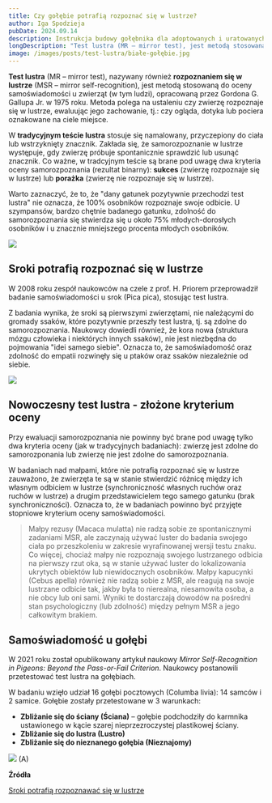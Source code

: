 ```yaml
---
title: Czy gołębie potrafią rozpoznać się w lustrze?
author: Iga Spodzieja
pubDate: 2024.09.14
description: Instrukcja budowy gołębnika dla adoptowanych i uratowanych gołębi.
longDescription: "Test lustra (MR – mirror test), jest metodą stosowaną do oceny samoświadomości u zwierząt (w tym ludzi), opracowaną przez Gordona G. Gallupa Jr. w 1975 roku. Metoda polega na ustaleniu czy zwierzę rozpoznaje się w lustrze, ewaluując jego zachowanie, tj.: czy ogląda, dotyka lub pociera oznakowane na ciele miejsce."
image: /images/posts/test-lustra/białe-gołębie.jpg
---
```



**Test lustra** (MR – mirror test), nazywany również **rozpoznaniem się w lustrze** (MSR – mirror self-recognition), jest metodą stosowaną do oceny samoświadomości u zwierząt (w tym ludzi), opracowaną przez Gordona G. Gallupa Jr. w 1975 roku. Metoda polega na ustaleniu czy zwierzę rozpoznaje się w lustrze, ewaluując jego zachowanie, tj.: czy ogląda, dotyka lub pociera oznakowane na ciele miejsce.

W **tradycyjnym teście lustra** stosuje się namalowany, przyczepiony do ciała lub wstrzyknięty znacznik. Zakłada się, że samorozpoznanie w lustrze występuje, gdy zwierzę próbuje spontanicznie sprawdzić lub usunąć znacznik. Co ważne, w tradcyjnym teście są brane pod uwagę dwa kryteria oceny samorozpoznania (rezultat binarny): **sukces** (zwierzę rozpoznaje się w lustrze) lub **porażka** (zwierzę nie rozpoznaje się w lustrze).

Warto zaznaczyć, że to, że "dany gatunek pozytywnie przechodzi test lustra" nie oznacza, że 100% osobników rozpoznaje swoje odbicie. U szympansów, bardzo chętnie badanego gatunku, zdolność do samorozpoznania się stwierdza się u około 75% młodych-dorosłych osobników i u znacznie mniejszego procenta młodych osobników.

![](/images/posts/test-lustra/młody-szympans.jpg)

## Sroki potrafią rozpoznać się w lustrze

W 2008 roku zespół naukowców na czele z prof. H. Priorem przeprowadził badanie samoświadomości u srok (Pica pica), stosując test lustra.

Z badania wynika, że sroki są pierwszymi zwierzętami, nie należącymi do gromady ssaków, które pozytywnie przeszły test lustra, tj. są zdolne do samorozpoznania. Naukowcy dowiedli również, że kora nowa (struktura mózgu człowieka i niektórych innych ssaków), nie jest niezbędna do pojmowania "idei samego siebie". Oznacza to, że samoświadomość oraz zdolność do empatii rozwinęły się u ptaków oraz ssaków niezależnie od siebie.

![](/images/posts/test-lustra/sroka.jpg)

## Nowoczesny test lustra - złożone kryterium oceny

Przy ewaluacji samorozpoznania nie powinny być brane pod uwagę tylko dwa kryteria oceny (jak w tradycyjnych badaniach): zwierzę jest zdolne do samorozponania lub zwierzę nie jest zdolne do samorozpoznania. 

W badaniach nad małpami, które nie potrafią rozpoznać się w lustrze zauważono, że zwierzęta te są w stanie stwierdzić różnicę między ich własnym odbiciem w lustrze (synchroniczność własnych ruchów oraz ruchów w lustrze) a drugim przedstawicielem tego samego gatunku (brak synchroniczności). Oznacza to, że w badaniach powinno być przyjęte stopniowe kryterium oceny samoświadomości.

> Małpy rezusy (Macaca mulatta) nie radzą sobie ze spontanicznymi zadaniami MSR, ale zaczynają używać luster do badania swojego ciała po przeszkoleniu w zakresie wyrafinowanej wersji testu znaku. Co więcej, chociaż małpy nie rozpoznają swojego lustrzanego odbicia na pierwszy rzut oka, są w stanie używać luster do lokalizowania ukrytych obiektów lub niewidocznych osobników. Małpy kapucynki (Cebus apella) również nie radzą sobie z MSR, ale reagują na swoje lustrzane odbicie tak, jakby była to nierealna, niesamowita osoba, a nie obcy lub oni sami. Wyniki te dostarczają dowodów na pośredni stan psychologiczny (lub zdolność) między pełnym MSR a jego całkowitym brakiem.

## Samoświadomość u gołębi

W 2021 roku został opublikowany artykuł naukowy *Mirror Self-Recognition in Pigeons: Beyond the Pass-or-Fail Criterion*. Naukowcy postanowili przetestować test lustra na gołębiach.

W badaniu wzięło udział 16 gołębi pocztowych (Columba livia): 14 samców i 2 samice.
Gołębie zostały przetestowane w 3 warunkach:

- **Zbliżanie się do ściany (Ściana)** – gołębie podchodziły do karmnika ustawionego w kącie szarej nieprzezroczystej plastikowej ściany.
- **Zbliżanie się do lustra (Lustro)**
- **Zbliżanie się do nieznanego gołębia (Nieznajomy)**

![](/images/posts/test-lustra/test-lustra-grafika.jpg)
(A) 


**Źródła**

[Sroki potrafią rozpoznawać się w lustrze](https://cordis.europa.eu/article/id/29770-magpies-identify-themselves-in-a-mirror/pl#:~:text=Tego%20rodzaju%20test%20nie%20polega,a%20nast%C4%99pnie%20rejestruje%20si%C4%99%20reakcj%C4%99)